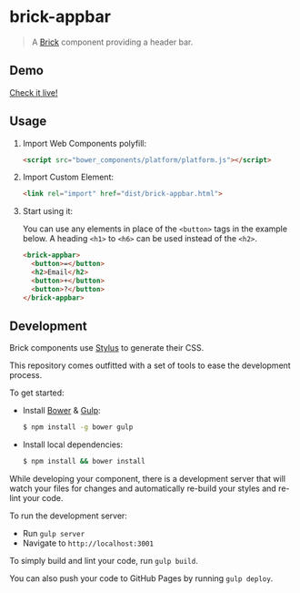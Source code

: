 # brick-appbar

> A [Brick](https://github.com/mozbrick/brick/) component providing a header bar.

## Demo

[Check it live!](http://mozbrick.github.io/brick-appbar)

## Usage

1. Import Web Components polyfill:

    ```html
    <script src="bower_components/platform/platform.js"></script>
    ```

2. Import Custom Element:

    ```html
    <link rel="import" href="dist/brick-appbar.html">
    ```

3. Start using it:

    You can use any elements in place of the `<button>` tags in the example below. A heading `<h1>` to `<h6>` can be used instead of the `<h2>`.

    ```html
    <brick-appbar>
      <button>=</button>
      <h2>Email</h2>
      <button>+</button>
      <button>?</button>
    </brick-appbar>
    ```

## Development

Brick components use [Stylus](http://learnboost.github.com/stylus/) to generate their CSS.

This repository comes outfitted with a set of tools to ease the development process.

To get started:

* Install [Bower](http://bower.io/) & [Gulp](http://gulpjs.com/):

    ```sh
    $ npm install -g bower gulp
    ```

* Install local dependencies:

    ```sh
    $ npm install && bower install
    ```

While developing your component, there is a development server that will watch your files for changes and automatically re-build your styles and re-lint your code.

To run the development server:

* Run `gulp server`
* Navigate to `http://localhost:3001`

To simply build and lint your code, run `gulp build`.

You can also push your code to GitHub Pages by running `gulp deploy`.
